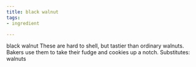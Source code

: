 ```yaml
---
title: black walnut
tags:
- ingredient

---
```

black walnut These are hard to shell, but tastier than ordinary walnuts. Bakers use them to take their fudge and cookies up a notch. Substitutes: walnuts
